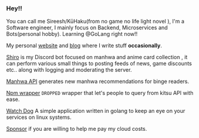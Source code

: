 ### Hey!!
You can call me Sireesh/KūHaku(from no game no life light novel ), I'm a Software engineer, I mainly focus on Backend, Microservices and Bots(personal hobby).
Learning @GoLang right now!!

My personal [website](https://kuuhaku.space) and [blog](https://kuuhaku.space/blog) where I write stuff **occasionally**.

[Shiro](https://discord.com/oauth2/authorize?client_id=909026192785551371&permissions=1395797650679&scope=bot%20applications.commands) is my Discord bot focused on manhwa and anime card collection , it can perform various small things to posting feeds of news, game discounts etc.. along with logging and moderating the server.

[Manhwa API](https://github.com/sireeshdevaraj/SHIRO-MANHWA-API) generates new manhwa recommendations for binge readers.

[Npm wrapper](https://www.npmjs.com/package/anime-cards) `DROPPED` wrapper that let's people to query from kitsu API with ease.

[Watch Dog](https://github.com/sireeshdevaraj/service-watchdog) A simple application written in golang to keep an eye on your services on linux systems.

[Sponsor](https://www.patreon.com/Sovereignofshadows)  if you are willing to help me pay my cloud costs.
